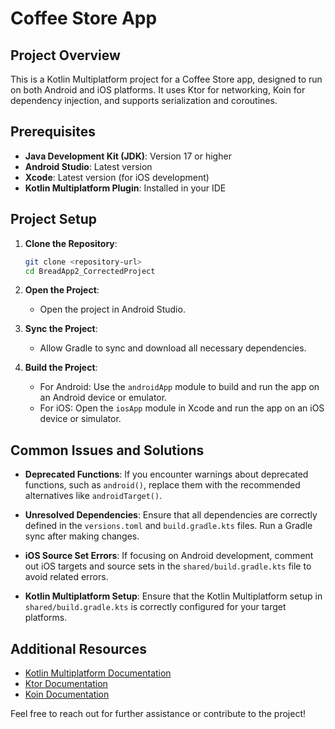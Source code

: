# Coffee Store App

## Project Overview
This is a Kotlin Multiplatform project for a Coffee Store app, designed to run on both Android and iOS platforms. It uses Ktor for networking, Koin for dependency injection, and supports serialization and coroutines.

## Prerequisites
- **Java Development Kit (JDK)**: Version 17 or higher
- **Android Studio**: Latest version
- **Xcode**: Latest version (for iOS development)
- **Kotlin Multiplatform Plugin**: Installed in your IDE

## Project Setup
1. **Clone the Repository**:
   ```bash
   git clone <repository-url>
   cd BreadApp2_CorrectedProject
   ```

2. **Open the Project**:
   - Open the project in Android Studio.

3. **Sync the Project**:
   - Allow Gradle to sync and download all necessary dependencies.

4. **Build the Project**:
   - For Android: Use the `androidApp` module to build and run the app on an Android device or emulator.
   - For iOS: Open the `iosApp` module in Xcode and run the app on an iOS device or simulator.

## Common Issues and Solutions
- **Deprecated Functions**: If you encounter warnings about deprecated functions, such as `android()`, replace them with the recommended alternatives like `androidTarget()`.

- **Unresolved Dependencies**: Ensure that all dependencies are correctly defined in the `versions.toml` and `build.gradle.kts` files. Run a Gradle sync after making changes.

- **iOS Source Set Errors**: If focusing on Android development, comment out iOS targets and source sets in the `shared/build.gradle.kts` file to avoid related errors.

- **Kotlin Multiplatform Setup**: Ensure that the Kotlin Multiplatform setup in `shared/build.gradle.kts` is correctly configured for your target platforms.

## Additional Resources
- [Kotlin Multiplatform Documentation](https://kotlinlang.org/docs/multiplatform.html)
- [Ktor Documentation](https://ktor.io/docs/)
- [Koin Documentation](https://insert-koin.io/docs/)

Feel free to reach out for further assistance or contribute to the project! 